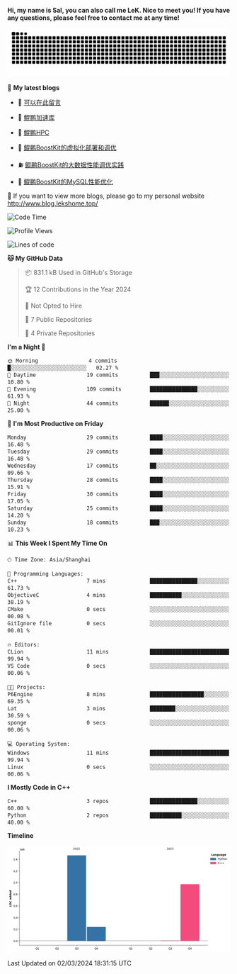 **Hi, my name is Sal, you can also call me LeK. Nice to meet you! If you have any questions, please feel free to contact me at any time!**

![snake](https://raw.githubusercontent.com/LeKZzzz/LeKZzzz/output/github-contribution-grid-snake.svg)


👀 **My latest blogs**
<!-- BLOG-POST-LIST:START -->
- 🫣 [可以在此留言](http://www.blog.lekshome.top/2024/03/03/ke-yi-zai-ci-liu-yan/) 

- 🧐 [鲲鹏加速库](http://www.blog.lekshome.top/2024/03/02/kun-peng-jia-su-ku/) 

- 🤖 [鲲鹏HPC](http://www.blog.lekshome.top/2024/03/02/kun-peng-hpc/) 

- 📝 [鲲鹏BoostKit的虚拟化部署和调优](http://www.blog.lekshome.top/2024/03/02/kun-peng-boostkit-de-xu-ni-hua-bu-shu-he-diao-you/) 

- ⛽️ [鲲鹏BoostKit的大数据性能调优实践](http://www.blog.lekshome.top/2024/03/02/kun-peng-boostkit-de-da-shu-ju-xing-neng-diao-you-shi-jian/) 

- 🦣 [鲲鹏BoostKit的MySQL性能优化](http://www.blog.lekshome.top/2024/03/02/kun-peng-boostkit-de-mysql-xing-neng-you-hua/) 
<!-- BLOG-POST-LIST:END -->

🥰 If you want to view more blogs, please go to my personal website http://www.blog.lekshome.top/


<!--START_SECTION:waka-->
![Code Time](http://img.shields.io/badge/Code%20Time-171%20hrs%201%20min-blue)

![Profile Views](http://img.shields.io/badge/Profile%20Views-64-blue)

![Lines of code](https://img.shields.io/badge/From%20Hello%20World%20I%27ve%20Written-2.7%20million%20lines%20of%20code-blue)

**🐱 My GitHub Data** 

> 📦 831.1 kB Used in GitHub's Storage 
 > 
> 🏆 12 Contributions in the Year 2024
 > 
> 🚫 Not Opted to Hire
 > 
> 📜 7 Public Repositories 
 > 
> 🔑 4 Private Repositories 
 > 
**I'm a Night 🦉** 

```text
🌞 Morning                4 commits           █░░░░░░░░░░░░░░░░░░░░░░░░   02.27 % 
🌆 Daytime                19 commits          ███░░░░░░░░░░░░░░░░░░░░░░   10.80 % 
🌃 Evening                109 commits         ███████████████░░░░░░░░░░   61.93 % 
🌙 Night                  44 commits          ██████░░░░░░░░░░░░░░░░░░░   25.00 % 
```
📅 **I'm Most Productive on Friday** 

```text
Monday                   29 commits          ████░░░░░░░░░░░░░░░░░░░░░   16.48 % 
Tuesday                  29 commits          ████░░░░░░░░░░░░░░░░░░░░░   16.48 % 
Wednesday                17 commits          ██░░░░░░░░░░░░░░░░░░░░░░░   09.66 % 
Thursday                 28 commits          ████░░░░░░░░░░░░░░░░░░░░░   15.91 % 
Friday                   30 commits          ████░░░░░░░░░░░░░░░░░░░░░   17.05 % 
Saturday                 25 commits          ████░░░░░░░░░░░░░░░░░░░░░   14.20 % 
Sunday                   18 commits          ███░░░░░░░░░░░░░░░░░░░░░░   10.23 % 
```


📊 **This Week I Spent My Time On** 

```text
🕑︎ Time Zone: Asia/Shanghai

💬 Programming Languages: 
C++                      7 mins              ███████████████░░░░░░░░░░   61.73 % 
ObjectiveC               4 mins              ██████████░░░░░░░░░░░░░░░   38.19 % 
CMake                    0 secs              ░░░░░░░░░░░░░░░░░░░░░░░░░   00.08 % 
GitIgnore file           0 secs              ░░░░░░░░░░░░░░░░░░░░░░░░░   00.01 % 

🔥 Editors: 
CLion                    11 mins             █████████████████████████   99.94 % 
VS Code                  0 secs              ░░░░░░░░░░░░░░░░░░░░░░░░░   00.06 % 

🐱‍💻 Projects: 
P6Engine                 8 mins              █████████████████░░░░░░░░   69.35 % 
Lat                      3 mins              ████████░░░░░░░░░░░░░░░░░   30.59 % 
sponge                   0 secs              ░░░░░░░░░░░░░░░░░░░░░░░░░   00.06 % 

💻 Operating System: 
Windows                  11 mins             █████████████████████████   99.94 % 
Linux                    0 secs              ░░░░░░░░░░░░░░░░░░░░░░░░░   00.06 % 
```

**I Mostly Code in C++** 

```text
C++                      3 repos             ███████████████░░░░░░░░░░   60.00 % 
Python                   2 repos             ██████████░░░░░░░░░░░░░░░   40.00 % 
```



**Timeline**

![Lines of Code chart](https://raw.githubusercontent.com/LeKZzzz/LeKZzzz/master/assets/bar_graph.png)


 Last Updated on 02/03/2024 18:31:15 UTC
<!--END_SECTION:waka-->

